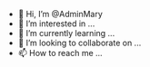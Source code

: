 - 👋 Hi, I’m @AdminMary
- 👀 I’m interested in ...
- 🌱 I’m currently learning ...
- 💞️ I’m looking to collaborate on ...
- 📫 How to reach me ...

<!---
AdminMary/AdminMary is a ✨ special ✨ repository because its `README.md` (this file) appears on your GitHub profile.
You can click the Preview link to take a look at your changes.
--->
